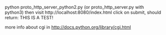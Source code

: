 python proto_http_server_python2.py (or proto_http_server.py with python3)
then visit http://localhost:8080/index.html
click on submit, should return: THIS IS A TEST!

more info about cgi in
http://docs.python.org/library/cgi.html
